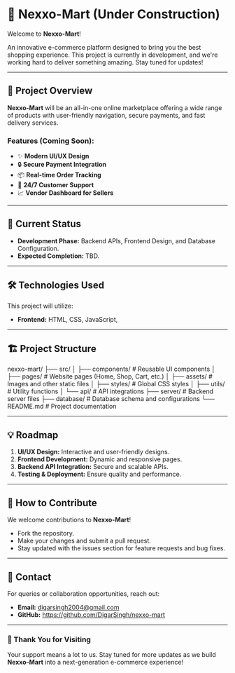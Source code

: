 # 🛒 Nexxo-Mart (Under Construction)

Welcome to **Nexxo-Mart**!  

An innovative e-commerce platform designed to bring you the best shopping experience. This project is currently in development, and we're working hard to deliver something amazing. Stay tuned for updates!  

---

## 📌 Project Overview

**Nexxo-Mart** will be an all-in-one online marketplace offering a wide range of products with user-friendly navigation, secure payments, and fast delivery services.  

### Features (Coming Soon):
- ✨ **Modern UI/UX Design**
- 🔒 **Secure Payment Integration**
- 📦 **Real-time Order Tracking**
- 💬 **24/7 Customer Support**
- 📈 **Vendor Dashboard for Sellers**

---

## 🚧 Current Status

- **Development Phase:** Backend APIs, Frontend Design, and Database Configuration.
- **Expected Completion:** TBD.

---

## 🛠️ Technologies Used

This project will utilize:
- **Frontend:** HTML, CSS, JavaScript,
---

## 🏗️ Project Structure

nexxo-mart/ ├── src/ │ ├── components/ # Reusable UI components │ ├── pages/ # Website pages (Home, Shop, Cart, etc.) │ ├── assets/ # Images and other static files │ ├── styles/ # Global CSS styles │ ├── utils/ # Utility functions │ └── api/ # API integrations ├── server/ # Backend server files ├── database/ # Database schema and configurations └── README.md # Project documentation


---

## 💡 Roadmap

1. **UI/UX Design:** Interactive and user-friendly designs.
2. **Frontend Development:** Dynamic and responsive pages.
3. **Backend API Integration:** Secure and scalable APIs.
4. **Testing & Deployment:** Ensure quality and performance.

---

## 🤝 How to Contribute

We welcome contributions to **Nexxo-Mart**!
- Fork the repository.
- Make your changes and submit a pull request.
- Stay updated with the issues section for feature requests and bug fixes.

---

## 📧 Contact

For queries or collaboration opportunities, reach out:
- **Email:** digarsingh2004@gmail.com
- **GitHub:** https://github.com/DigarSingh/nexxo-mart

---

### 🙌 Thank You for Visiting

Your support means a lot to us. Stay tuned for more updates as we build **Nexxo-Mart** into a next-generation e-commerce experience!


